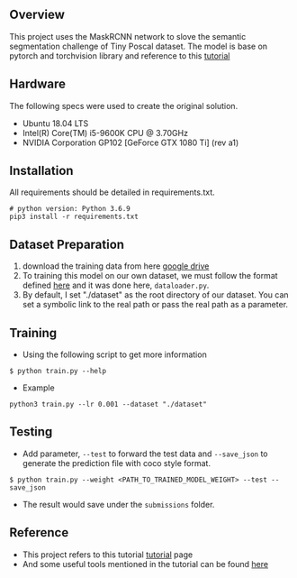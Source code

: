 ## Overview
This project uses the MaskRCNN network to slove the semantic segmentation challenge of Tiny Poscal dataset. The model is base on pytorch and torchvision library and reference to this [tutorial](https://pytorch.org/tutorials/intermediate/torchvision_tutorial.html)

## Hardware
The following specs were used to create the original solution.
- Ubuntu 18.04 LTS
- Intel(R) Core(TM) i5-9600K CPU @ 3.70GHz
- NVIDIA Corporation GP102 [GeForce GTX 1080 Ti] (rev a1) 

## Installation
All requirements should be detailed in requirements.txt.
```
# python version: Python 3.6.9
pip3 install -r requirements.txt
```

## Dataset Preparation
1. download the training data from here [google drive](https://drive.ggle.com/drive/folders/1fGg03EdBAxjFumGHHNhMrz2sMLLH04FK)
2. To training this model on our own dataset, we must follow the format defined [here](https://pytorch.org/tutorials/intermediate/torchvision_tutorial.html#defining-the-dataset) and it was done here, `dataloader.py`.
3. By default, I set "./dataset" as the root directory of our dataset. You can set a symbolic link to the real path or pass the real path as a parameter.

## Training
- Using the following script to get more information
```
$ python train.py --help
```
- Example
```
python3 train.py --lr 0.001 --dataset "./dataset"
```
    
## Testing
- Add parameter, `--test` to forward the test data and `--save_json` to generate the prediction file with coco style format.
```
$ python train.py --weight <PATH_TO_TRAINED_MODEL_WEIGHT> --test --save_json
```
- The result would save under the `submissions` folder.

## Reference
- This project refers to this tutorial [tutorial](https://pytorch.org/tutorials/intermediate/torchvision_tutorial.html) page
- And some useful tools mentioned in the tutorial can be found [here](https://github.com/pytorch/vision/tree/master/references/detection)